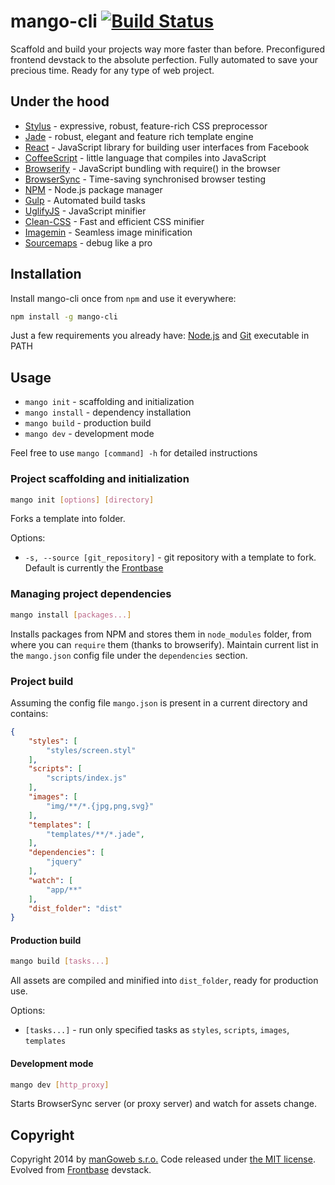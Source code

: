 mango-cli [![Build Status](https://travis-ci.org/manGoweb/mango-cli.svg)](https://travis-ci.org/manGoweb/mango-cli)
=========

Scaffold and build your projects way more faster than before. Preconfigured frontend devstack to the absolute perfection. Fully automated to save your precious time. Ready for any type of web project.

## Under the hood

* [Stylus](http://learnboost.github.io/stylus) - expressive, robust, feature-rich CSS preprocessor
* [Jade](http://jade-lang.com) - robust, elegant and feature rich template engine
* [React](http://facebook.github.io/react) - JavaScript library for building user interfaces from Facebook
* [CoffeeScript](http://coffeescript.org) - little language that compiles into JavaScript
* [Browserify](http://browserify.org) - JavaScript bundling with require() in the browser
* [BrowserSync](http://www.browsersync.io) - Time-saving synchronised browser testing
* [NPM](https://www.npmjs.org) - Node.js package manager
* [Gulp](http://gulpjs.com/) - Automated build tasks
* [UglifyJS](http://lisperator.net/uglifyjs) - JavaScript minifier
* [Clean-CSS](https://github.com/jakubpawlowicz/clean-css) - Fast and efficient CSS minifier
* [Imagemin](https://github.com/imagemin/imagemin) - Seamless image minification
* [Sourcemaps](https://github.com/floridoo/gulp-sourcemaps) - debug like a pro


## Installation

Install mango-cli once from `npm` and use it everywhere:

```sh
npm install -g mango-cli
```

Just a few requirements you already have: [Node.js](http://nodejs.org) and [Git](http://git-scm.com) executable in PATH


## Usage

* `mango init` - scaffolding and initialization
* `mango install` - dependency installation
* `mango build` - production build
* `mango dev` - development mode

Feel free to use `mango [command] -h` for detailed instructions


### Project scaffolding and initialization

```sh
mango init [options] [directory]
```

Forks a template into folder.

Options:
* `-s, --source [git_repository]` - git repository with a template to fork. Default is currently the [Frontbase](http://frontbase.org)


### Managing project dependencies

```sh
mango install [packages...]
```

Installs packages from NPM and stores them in `node_modules` folder, from where you can `require` them (thanks to browserify).
Maintain current list in the `mango.json` config file under the `dependencies` section.


### Project build

Assuming the config file `mango.json` is present in a current directory and contains:

```json
{
	"styles": [
		"styles/screen.styl"
	],
	"scripts": [
		"scripts/index.js"
	],
	"images": [
		"img/**/*.{jpg,png,svg}"
	],
	"templates": [
		"templates/**/*.jade",
	],
	"dependencies": [
		"jquery"
	],
	"watch": [
		"app/**"
	],
	"dist_folder": "dist"
}
```


#### Production build

```sh
mango build [tasks...]
```

All assets are compiled and minified into `dist_folder`, ready for production use.

Options:
* `[tasks...]` - run only specified tasks as `styles`, `scripts`, `images`, `templates`


#### Development mode

```sh
mango dev [http_proxy]
```

Starts BrowserSync server (or proxy server) and watch for assets change.



## Copyright

Copyright 2014 by [manGoweb s.r.o.](http://www.mangoweb.cz) Code released under [the MIT license](LICENSE). Evolved from [Frontbase](http://frontbase.org) devstack.
